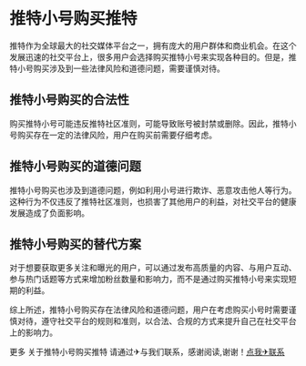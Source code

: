 # 推特小号购买推特

推特作为全球最大的社交媒体平台之一，拥有庞大的用户群体和商业机会。在这个发展迅速的社交平台上，很多用户会选择购买推特小号来实现各种目的。但是，推特小号购买涉及到一些法律风险和道德问题，需要谨慎对待。

## 推特小号购买的合法性

购买推特小号可能违反推特社区准则，可能导致账号被封禁或删除。因此，推特小号购买存在一定的法律风险，用户在购买前需要仔细考虑。

## 推特小号购买的道德问题

推特小号购买也涉及到道德问题，例如利用小号进行欺诈、恶意攻击他人等行为。这种行为不仅违反了推特社区准则，也损害了其他用户的利益，对社交平台的健康发展造成了负面影响。

## 推特小号购买的替代方案

对于想要获取更多关注和曝光的用户，可以通过发布高质量的内容、与用户互动、参与热门话题等方式来增加粉丝数量和影响力，而不是通过购买推特小号来实现短期的利益。

综上所述，推特小号购买存在法律风险和道德问题，用户在考虑购买小号时需要谨慎对待，遵守社交平台的规则和准则，以合法、合规的方式来提升自己在社交平台上的影响力。

更多 关于推特小号购买推特 请通过✈与我们联系，感谢阅读,谢谢！[点我✈联系](https://acc.k02.cc)
